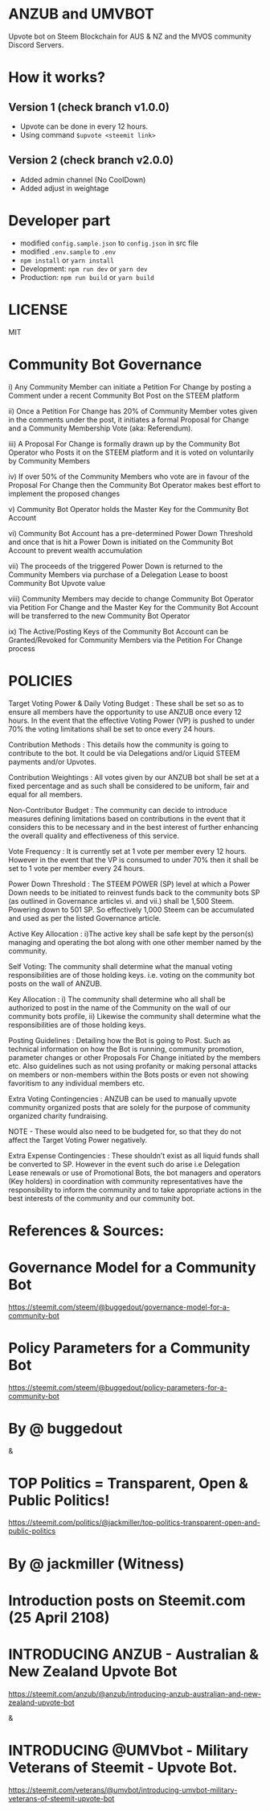 # ANZUB and UMVBOT

Upvote bot on Steem Blockchain for AUS & NZ and the MVOS community Discord Servers. 

# How it works?

## Version 1 (check branch v1.0.0)

* Upvote can be done in every 12 hours.
* Using command `$upvote <steemit link>`

## Version 2 (check branch v2.0.0)

* Added admin channel (No CoolDown)
* Added adjust in weightage

# Developer part

* modified `config.sample.json` to `config.json` in src file
* modified `.env.sample` to `.env`
* `npm install` or `yarn install`
* Development: `npm run dev` or `yarn dev`
* Production: `npm run build` or `yarn build`

# LICENSE

MIT

# Community Bot Governance

i) Any Community Member can initiate a Petition For Change by posting a Comment under a recent Community Bot Post on the STEEM platform

ii) Once a Petition For Change has 20% of Community Member votes given in the comments under the post, it initiates a formal Proposal for Change and a Community Membership Vote (aka: Referendum).

iii) A Proposal For Change is formally drawn up by the Community Bot Operator who Posts it on the STEEM platform and it is voted on voluntarily by Community Members

iv) If over 50% of the Community Members who vote are in favour of the Proposal For Change then the Community Bot Operator makes best effort to implement the proposed changes

v) Community Bot Operator holds the Master Key for the Community Bot Account

vi) Community Bot Account has a pre-determined Power Down Threshold and once that is hit a Power Down is initiated on the Community Bot Account to prevent wealth accumulation

vii) The proceeds of the triggered Power Down is returned to the Community Members via purchase of a Delegation Lease to boost Community Bot Upvote value

viii) Community Members may decide to change Community Bot Operator via Petition For Change and the Master Key for the Community Bot Account will be transferred to the new Community Bot Operator

ix) The Active/Posting Keys of the Community Bot Account can be Granted/Revoked for Community Members via the Petition For Change process



# POLICIES

Target Voting Power & Daily Voting Budget : These shall be set so as to ensure all members have the opportunity to use ANZUB once every 12 hours. In the event that the effective Voting Power (VP) is pushed to under 70% the voting limitations shall be set to once every 24 hours.

Contribution Methods : This details how the community is going to contribute to the bot. It could be via Delegations and/or Liquid STEEM payments and/or Upvotes.

Contribution Weightings : All votes given by our ANZUB bot shall be set at a fixed percentage and as such shall be considered to be uniform, fair and equal for all members.

Non-Contributor Budget : The community can decide to introduce measures defining limitations based on contributions in the event that it considers this to be necessary and in the best interest of further enhancing the overall quality and effectiveness of this service.

Vote Frequency : It is currently set at 1 vote per member every 12 hours. However in the event that the VP is consumed to under 70% then it shall be set to 1 vote per member every 24 hours.

Power Down Threshold : The STEEM POWER (SP) level at which a Power Down needs to be initiated to reinvest funds back to the community bots SP (as outlined in Governance articles vi. and vii.) shall be 1,500 Steem. Powering down to 501 SP. So effectively 1,000 Steem can be accumulated and used as per the listed Governance article.

Active Key Allocation : i)The active key shall be safe kept by the person(s) managing and operating the bot along with one other member named by the community.

Self Voting: The community shall determine what the manual voting responsibilities are of those holding keys. i.e. voting on the community bot posts on the wall of ANZUB.

Key Allocation : i) The community shall determine who all shall be authorized to post in the name of the Community on the wall of our community bots profile,
ii) Likewise the community shall determine what the responsibilities are of those holding keys.

Posting Guidelines : Detailing how the Bot is going to Post. Such as technical information on how the Bot is running, community promotion, parameter changes or other Proposals For Change initiated by the members etc. Also guidelines such as not using profanity or making personal attacks on members or non-members within the Bots posts or even not showing favoritism to any individual members etc.

Extra Voting Contingencies : ANZUB can be used to manually upvote community organized posts that are solely for the purpose of community organized charity fundraising.

NOTE - These would also need to be budgeted for, so that they do not affect the Target Voting Power negatively.

Extra Expense Contingencies : These shouldn’t exist as all liquid funds shall be converted to SP. However in the event such do arise i.e Delegation Lease renewals or use of Promotional Bots, the bot managers and operators (Key holders) in coordination with community representatives have the responsibility to inform the community and to take appropriate actions in the best interests of the community and our community bot.

# References & Sources:

# Governance Model for a Community Bot
https://steemit.com/steem/@buggedout/governance-model-for-a-community-bot

# Policy Parameters for a Community Bot
https://steemit.com/steem/@buggedout/policy-parameters-for-a-community-bot

# By @ buggedout

&

# TOP Politics = Transparent, Open & Public Politics!
https://steemit.com/politics/@jackmiller/top-politics-transparent-open-and-public-politics

# By @ jackmiller (Witness)



# Introduction posts on Steemit.com (25 April 2108)

# INTRODUCING ANZUB - Australian & New Zealand Upvote Bot
https://steemit.com/anzub/@anzub/introducing-anzub-australian-and-new-zealand-upvote-bot

&

# INTRODUCING @UMVbot - Military Veterans of Steemit - Upvote Bot.
https://steemit.com/veterans/@umvbot/introducing-umvbot-military-veterans-of-steemit-upvote-bot

